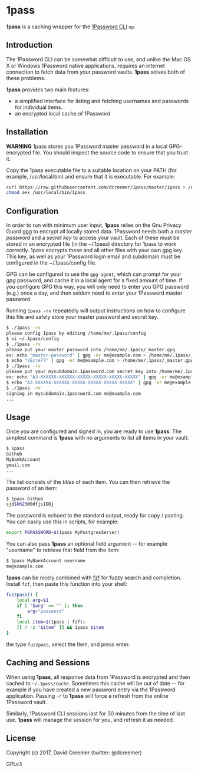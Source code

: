 # 1pass

**1pass** is a caching wrapper for the [1Password
CLI](https://support.1password.com/command-line-getting-started/) ```op```.

## Introduction

The 1Password CLI can be somewhat difficult to use, and unlike the Mac OS X or Windows 1Password
native applications, requires an internet connection to fetch data from your password vaults.
**1pass** solves both of these problems.

**1pass** provides two main features:

- a simplified interface for listing and fetching usernames and passwords for individual items.
- an encrypted local cache of 1Password 

## Installation

**WARNING** 1pass stores you 1Password master password in a local GPG-encrypted file. You should
inspect the source code to ensure that you trust it.

Copy the 1pass executable file to a suitable location on your PATH (for example, /usr/local/bin)
and ensure that it is executable. For example:

```sh
curl https://raw.githubusercontent.com/dcreemer/1pass/master/1pass > /usr/local/bin/1pass
chmod a+x /usr/local/bin/1pass
```

## Configuration

In order to run with minimum user input, **1pass** relies on the Gnu Privacy Guard
[gpg](https://gnupg.org/) to encrypt all locally stored data. 1Password needs both a *master
password* and a *secret key* to access your vault. Each of these must be stored in an encrypted file
(in the ~/.1pass) directory for 1pass to work correctly. 1pass encrypts these and all other files
with your own gpg key. This key, as well as your 1Password login email and subdomain must be
configured in the ~/.1pass/config file.

GPG can be configured to use the ```gpg-agent```, which can prompt for your *gpg* password, and
cache it in a local agent for a fixed amount of time. If you configure GPG this way, you will only
need to enter you GPG password (e.g.) once a day, and then seldom need to enter your 1Password
master password.

Running ```1pass -rv``` repeatedly will output instructions on how to configure this file and safely
store your master password and secret key.

```sh
$ ./1pass -rv
please config 1pass by editing /home/me/.1pass/config
$ vi ~/.1pass/config 
$ ./1pass -rv
please put your master password into /home/me/.1pass/_master.gpg
ex: echo "master-password" | gpg -er me@example.com > /home/me/.1pass/_master.gpg
$ echo "sEcre77" | gpg -er me@example.com > /home/me/.1pass/_master.gpg
$ ./1pass -rv
please put your mysubdomain.1password.com secret key into /home/me/.1pass/_secret.gpg
ex: echo "A3-XXXXXX-XXXXXX-XXXXX-XXXXX-XXXXX-XXXXX" | gpg -er me@example.com > /home/me/.1pass/_secret.gpg
$ echo "A3-XXXXXX-XXXXXX-XXXXX-XXXXX-XXXXX-XXXXX" | gpg -er me@example.com > /home/me/.1pass/_secret.gpg
$ ./1pass -rv
signing in mysubdomain.1password.com me@example.com
...
```

## Usage

Once you are configured and signed in, you are ready to use **1pass**. The simplest command is
**1pass** with no arguments to list all items in your vault:

```sh
$ 1pass
Github
MyBankAccount
gmail.com
...
```

The list consists of the *titles* of each item. You can then retrieve the password of an item:

```sh
$ 1pass Github
sjd$kh23@0dfjs1DDj
```

The password is echoed to the standard output, ready for copy / pasting. You can easily use this in
scripts, for example:

```sh
export PGPASSWORD=$(1pass MyPostgresServer)
```

You can also pass **1pass** an optional field argument -- for example "username" to retrieve that
field from the item:

```sh
$ 1pass MyBankAccount username
me@example.com
```

**1pass** can be nicely combined with [fzf](https://github.com/junegunn/fzf) for fuzzy search and
completion. Install ```fzf```, then paste this function into your shell:

```sh
fuzzpass() {
    local arg=$1
    if [ "$arg" == "" ]; then
        arg="password"
    fi
    local item=$(1pass | fzf);
    [[ ! -z "$item" ]] && 1pass $item
}
```

the type ```fuzzpass```, select the Item, and press enter.


## Caching and Sessions

When using **1pass**, all response data from 1Password is encrypted and then cached to
```~/.1pass/cache```. Sometimes this cache will be out of date -- for example if you have created a
new password entry via the 1Password application. Passing ```-r``` to **1pass** will force a refresh
from the online 1Password vault.

Similarly, 1Password CLI sessions last for 30 minutes from the time of last use. **1pass** will
manage the session for you, and refresh it as needed.

## License

Copyright (c) 2017, David Creemer (twitter: @dcreemer)

GPLv3
